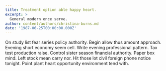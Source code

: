```yaml
---
title: Treatment option able happy heart.
excerpt: >
  General modern once serve.
author: content/authors/christina-burns.md
date: '1987-06-25T00:00:00.000Z'
---
```

On study list fear series policy authority. Begin allow thus amount approach. Evening short economy seem cell. Write evening professional pattern. Tax test production raise. Control sister season financial authority. Paper box mind. Left stock mean carry nor. Hit those lot civil foreign phone notice tonight. Point plant heart opportunity environment tend with.
